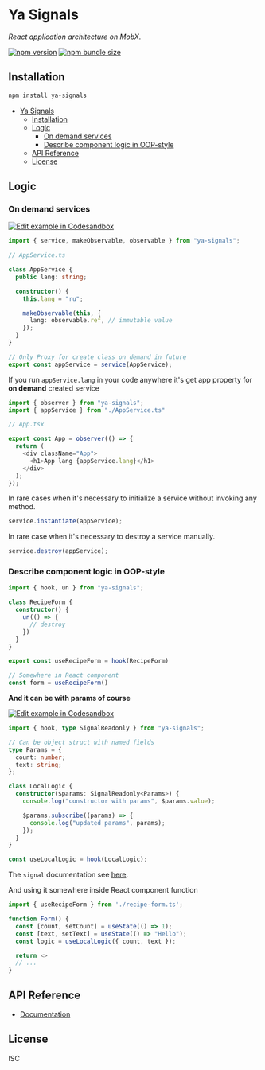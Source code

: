 # Ya Signals

_React application architecture on MobX._

[![npm version](https://img.shields.io/npm/v/ya-signals?style=flat-square)](https://www.npmjs.com/package/ya-signals) [![npm bundle size](https://img.shields.io/bundlephobia/minzip/ya-signals?style=flat-square)](https://bundlephobia.com/result?p=ya-signals)

## Installation

```bash
npm install ya-signals
```

- [Ya Signals](#ya-signals)
  - [Installation](#installation)
  - [Logic](#logic)
    - [On demand services](#on-demand-services)
    - [Describe component logic in OOP-style](#describe-component-logic-in-oop-style)
  - [API Reference](#api-reference)
  - [License](#license)

## Logic

### On demand services

[![Edit example in Codesandbox](https://codesandbox.io/static/img/play-codesandbox.svg)](https://codesandbox.io/p/sandbox/sleepy-field-79wqfh?file=%2Fsrc%2FApp.tsx%3A25%2C1-25%2C11)

```typescript
import { service, makeObservable, observable } from "ya-signals";

// AppService.ts

class AppService {
  public lang: string;

  constructor() {
    this.lang = "ru";

    makeObservable(this, {
      lang: observable.ref, // immutable value
    });
  }
}

// Only Proxy for create class on demand in future
export const appService = service(AppService);
```

If you run `appService.lang` in your code anywhere it's get app property for **on demand** created service

```typescript
import { observer } from "ya-signals";
import { appService } from "./AppService.ts"

// App.tsx

export const App = observer(() => {
  return (
    <div className="App">
      <h1>App lang {appService.lang}</h1>
    </div>
  );
});
```

In rare cases when it's necessary to initialize a service without invoking any method.

```typescript
service.instantiate(appService);
```

In rare case when it's necessary to destroy a service manually.

```typescript
service.destroy(appService);
```

### Describe component logic in OOP-style

```typescript
import { hook, un } from "ya-signals";

class RecipeForm {
  constructor() {
    un(() => {
      // destroy
    })
  }
}

export const useRecipeForm = hook(RecipeForm)

// Somewhere in React component
const form = useRecipeForm()
```

**And it can be with params of course**

[![Edit example in Codesandbox](https://codesandbox.io/static/img/play-codesandbox.svg)](https://codesandbox.io/p/sandbox/nostalgic-galileo-p8ylnf?file=%2Fsrc%2FApp.tsx%3A20%2C1)

```typescript
import { hook, type SignalReadonly } from "ya-signals";

// Can be object struct with named fields
type Params = {
  count: number;
  text: string;
};

class LocalLogic {
  constructor($params: SignalReadonly<Params>) {
    console.log("constructor with params", $params.value);

    $params.subscribe((params) => {
      console.log("updated params", params);
    });
  }
}

const useLocalLogic = hook(LocalLogic);
```

The `signal` documentation see [here](/DOCUMENTATION.md#signalinitialvalue).

And using it somewhere inside React component function

```typescript
import { useRecipeForm } from './recipe-form.ts';

function Form() {
  const [count, setCount] = useState(() => 1);
  const [text, setText] = useState(() => "Hello");
  const logic = useLocalLogic({ count, text });

  return <>
  // ...
}
```

## API Reference

  - [Documentation](/DOCUMENTATION.md)

## License
ISC

